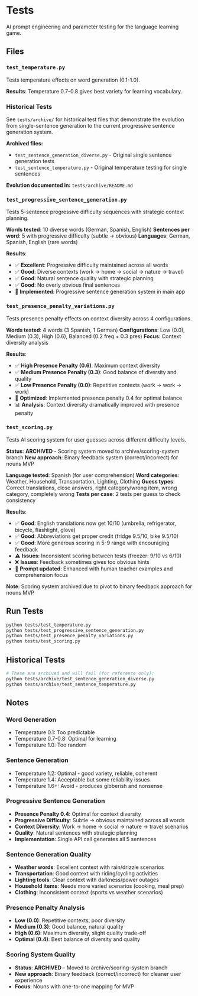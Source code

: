 # Tests

AI prompt engineering and parameter testing for the language learning game.

## Files

### `test_temperature.py`
Tests temperature effects on word generation (0.1-1.0).

**Results**: Temperature 0.7-0.8 gives best variety for learning vocabulary.

### Historical Tests

See `tests/archive/` for historical test files that demonstrate the evolution from single-sentence generation to the current progressive sentence generation system.

**Archived files:**
- `test_sentence_generation_diverse.py` - Original single sentence generation tests
- `test_sentence_temperature.py` - Original temperature testing for single sentences

**Evolution documented in:** `tests/archive/README.md`

### `test_progressive_sentence_generation.py`
Tests 5-sentence progressive difficulty sequences with strategic context planning.

**Words tested**: 10 diverse words (German, Spanish, English)
**Sentences per word**: 5 with progressive difficulty (subtle → obvious)
**Languages**: German, Spanish, English (rare words)

**Results**:
- ✅ **Excellent**: Progressive difficulty maintained across all words
- ✅ **Good**: Diverse contexts (work → home → social → nature → travel)
- ✅ **Good**: Natural sentence quality with strategic planning
- ✅ **Good**: No overly obvious final sentences
- 🔧 **Implemented**: Progressive sentence generation system in main app

### `test_presence_penalty_variations.py`
Tests presence penalty effects on context diversity across 4 configurations.

**Words tested**: 4 words (3 Spanish, 1 German)
**Configurations**: Low (0.0), Medium (0.3), High (0.6), Balanced (0.2 freq + 0.3 pres)
**Focus**: Context diversity analysis

**Results**:
- ✅ **High Presence Penalty (0.6)**: Maximum context diversity
- ✅ **Medium Presence Penalty (0.3)**: Good balance of diversity and quality
- ✅ **Low Presence Penalty (0.0)**: Repetitive contexts (work → work → work)
- 🔧 **Optimized**: Implemented presence penalty 0.4 for optimal balance
- 📊 **Analysis**: Context diversity dramatically improved with presence penalty

### `test_scoring.py`
Tests AI scoring system for user guesses across different difficulty levels.

**Status**: **ARCHIVED** - Scoring system moved to archive/scoring-system branch
**New approach**: Binary feedback system (correct/incorrect) for nouns MVP

**Language tested**: Spanish (for user comprehension)
**Word categories**: Weather, Household, Transportation, Lighting, Clothing
**Guess types**: Correct translations, close answers, right category/wrong item, wrong category, completely wrong
**Tests per case**: 2 tests per guess to check consistency

**Results**:
- ✅ **Good**: English translations now get 10/10 (umbrella, refrigerator, bicycle, flashlight, glove)
- ✅ **Good**: Abbreviations get proper credit (fridge 9.5/10, bike 9.5/10)
- ✅ **Good**: More generous scoring in 5-9 range with encouraging feedback
- ⚠️ **Issues**: Inconsistent scoring between tests (freezer: 9/10 vs 6/10)
- ❌ **Issues**: Feedback sometimes gives too obvious hints
- 🔧 **Prompt updated**: Enhanced with human teacher examples and comprehension focus

**Note**: Scoring system archived due to pivot to binary feedback approach for nouns MVP

## Run Tests

```bash
python tests/test_temperature.py
python tests/test_progressive_sentence_generation.py
python tests/test_presence_penalty_variations.py
python tests/test_scoring.py
```

## Historical Tests

```bash
# These are archived and will fail (for reference only):
python tests/archive/test_sentence_generation_diverse.py
python tests/archive/test_sentence_temperature.py
```

## Notes

### Word Generation
- Temperature 0.1: Too predictable
- Temperature 0.7-0.8: Optimal for learning
- Temperature 1.0: Too random

### Sentence Generation
- Temperature 1.2: Optimal - good variety, reliable, coherent
- Temperature 1.4: Acceptable but some reliability issues
- Temperature 1.6+: Avoid - produces gibberish and nonsense

### Progressive Sentence Generation
- **Presence Penalty 0.4**: Optimal for context diversity
- **Progressive Difficulty**: Subtle → obvious maintained across all words
- **Context Diversity**: Work → home → social → nature → travel scenarios
- **Quality**: Natural sentences with strategic planning
- **Implementation**: Single API call generates all 5 sentences

### Sentence Generation Quality
- **Weather words**: Excellent context with rain/drizzle scenarios
- **Transportation**: Good context with riding/cycling activities  
- **Lighting tools**: Clear context with darkness/power outages
- **Household items**: Needs more varied scenarios (cooking, meal prep)
- **Clothing**: Inconsistent context (sports vs weather scenarios)

### Presence Penalty Analysis
- **Low (0.0)**: Repetitive contexts, poor diversity
- **Medium (0.3)**: Good balance, natural quality
- **High (0.6)**: Maximum diversity, slight quality trade-off
- **Optimal (0.4)**: Best balance of diversity and quality

### Scoring System Quality
- **Status**: **ARCHIVED** - Moved to archive/scoring-system branch
- **New approach**: Binary feedback (correct/incorrect) for cleaner user experience
- **Focus**: Nouns with one-to-one mapping for MVP
